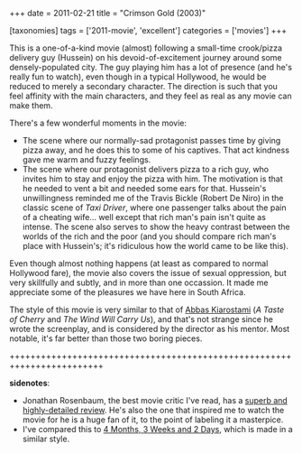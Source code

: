 +++
date = 2011-02-21
title = "Crimson Gold (2003)"

[taxonomies]
tags = ['2011-movie', 'excellent']
categories = ['movies']
+++

This is a one-of-a-kind movie (almost) following a small-time
crook/pizza delivery guy (Hussein) on his devoid-of-excitement journey
around some densely-populated city. The guy playing him has a lot of
presence (and he\'s really fun to watch), even though in a typical
Hollywood, he would be reduced to merely a secondary character. The
direction is such that you feel affinity with the main characters, and
they feel as real as any movie can make them.

There\'s a few wonderful moments in the movie:

-   The scene where our normally-sad protagonist passes time by giving
    pizza away, and he does this to some of his captives. That act
    kindness gave me warm and fuzzy feelings.
-   The scene where our protagonist delivers pizza to a rich guy, who
    invites him to stay and enjoy the pizza with him. The motivation is
    that he needed to vent a bit and needed some ears for that.
    Hussein\'s unwillingness reminded me of the Travis Bickle (Robert De
    Niro) in the classic scene of *Taxi Driver*, where one passenger
    talks about the pain of a cheating wife\... well except that rich
    man\'s pain isn\'t quite as intense. The scene also serves to show
    the heavy contrast between the worlds of the rich and the poor (and
    you should compare rich man\'s place with Hussein\'s; it\'s
    ridiculous how the world came to be like this).

Even though almost nothing happens (at least as compared to normal
Hollywood fare), the movie also covers the issue of sexual oppression,
but very skillfully and subtly, and in more than one occassion. It made
me appreciate some of the pleasures we have here in South Africa.

The style of this movie is very similar to that of [Abbas Kiarostami]
(*A Taste of Cherry* and *The Wind Will Carry Us*), and that\'s not
strange since he wrote the screenplay, and is considered by the director
as his mentor. Most notable, it\'s far better than those two boring
pieces.

++++++++++++++++++++++++++++++++++++++++++++++++++++++++++++++++++++++++

**sidenotes**:

-   Jonathan Rosenbaum, the best movie critic I\'ve read, has a [superb
    and highly-detailed review]. He\'s also the one that inspired me to
    watch the movie for he is a huge fan of it, to the point of labeling
    it a masterpice.
-   I\'ve compared this to [4 Months, 3 Weeks and 2 Days], which is made
    in a similar style.

  [Abbas Kiarostami]: http://en.wikipedia.org/wiki/Abbas_Kiarostami
  [superb and highly-detailed review]: http://www.jonathanrosenbaum.com/?p=6061
  [4 Months, 3 Weeks and 2 Days]: http://tshepang.net/4-months-3-weeks-and-2-days-2007

